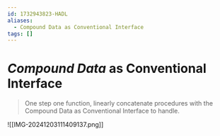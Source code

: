 ```yaml
---
id: 1732943823-HADL
aliases:
  - Compound Data as Conventional Interface
tags: []
---
```


# *Compound Data* as **Conventional Interface**

> One step one function, linearly concatenate procedures with the Compound Data as Conventional Interface to handle.

![[IMG-20241203111409137.png]]
